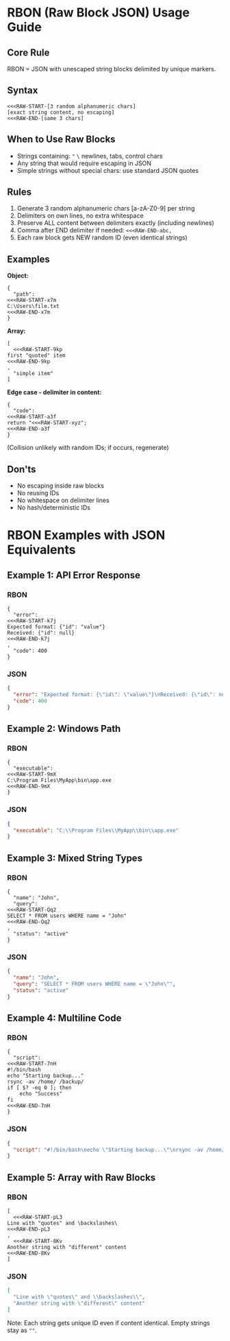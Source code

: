 # RBON (Raw Block JSON) Usage Guide

## Core Rule
RBON = JSON with unescaped string blocks delimited by unique markers.

## Syntax
```
<<<RAW-START-[3 random alphanumeric chars]
[exact string content, no escaping]
<<<RAW-END-[same 3 chars]
```

## When to Use Raw Blocks
- Strings containing: `"` `\` newlines, tabs, control chars
- Any string that would require escaping in JSON
- Simple strings without special chars: use standard JSON quotes

## Rules
1. Generate 3 random alphanumeric chars [a-zA-Z0-9] per string
2. Delimiters on own lines, no extra whitespace
3. Preserve ALL content between delimiters exactly (including newlines)
4. Comma after END delimiter if needed: `<<<RAW-END-abc,`
5. Each raw block gets NEW random ID (even identical strings)

## Examples

**Object:**
```rbon
{
  "path": 
<<<RAW-START-x7m
C:\Users\file.txt
<<<RAW-END-x7m
}
```

**Array:**
```rbon
[
  <<<RAW-START-9kp
first "quoted" item
<<<RAW-END-9kp
,
  "simple item"
]
```

**Edge case - delimiter in content:**
```rbon
{
  "code": 
<<<RAW-START-a3f
return "<<<RAW-START-xyz";
<<<RAW-END-a3f
}
```
(Collision unlikely with random IDs; if occurs, regenerate)

## Don'ts
- No escaping inside raw blocks
- No reusing IDs
- No whitespace on delimiter lines
- No hash/deterministic IDs

# RBON Examples with JSON Equivalents

## Example 1: API Error Response

### RBON
```rbon
{
  "error": 
<<<RAW-START-k7j
Expected format: {"id": "value"}
Received: {"id": null}
<<<RAW-END-k7j
,
  "code": 400
}
```

### JSON
```json
{
  "error": "Expected format: {\"id\": \"value\"}\nReceived: {\"id\": null}",
  "code": 400
}
```

## Example 2: Windows Path

### RBON
```rbon
{
  "executable": 
<<<RAW-START-9mX
C:\Program Files\MyApp\bin\app.exe
<<<RAW-END-9mX
}
```

### JSON
```json
{
  "executable": "C:\\Program Files\\MyApp\\bin\\app.exe"
}
```

## Example 3: Mixed String Types

### RBON
```rbon
{
  "name": "John",
  "query": 
<<<RAW-START-Qq2
SELECT * FROM users WHERE name = "John"
<<<RAW-END-Qq2
,
  "status": "active"
}
```

### JSON
```json
{
  "name": "John",
  "query": "SELECT * FROM users WHERE name = \"John\"",
  "status": "active"
}
```

## Example 4: Multiline Code

### RBON
```rbon
{
  "script": 
<<<RAW-START-7nH
#!/bin/bash
echo "Starting backup..."
rsync -av /home/ /backup/
if [ $? -eq 0 ]; then
    echo "Success"
fi
<<<RAW-END-7nH
}
```

### JSON
```json
{
  "script": "#!/bin/bash\necho \"Starting backup...\"\nrsync -av /home/ /backup/\nif [ $? -eq 0 ]; then\n    echo \"Success\"\nfi"
}
```

## Example 5: Array with Raw Blocks

### RBON
```rbon
[
  <<<RAW-START-pL3
Line with "quotes" and \backslashes\
<<<RAW-END-pL3
,
  <<<RAW-START-8Kv
Another string with "different" content
<<<RAW-END-8Kv
]
```

### JSON
```json
[
  "Line with \"quotes\" and \\backslashes\\",
  "Another string with \"different\" content"
]
```

Note: Each string gets unique ID even if content identical. Empty strings stay as `""`.